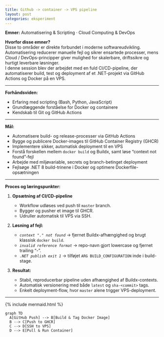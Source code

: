 ```yaml
---
title: Github -> container -> VPS pipeline
layout: post
categories: eksperiment
---
```



**Emner:** Automatisering & Scripting · Cloud Computing & DevOps  

**Hvorfor disse emner?**  
Disse to områder er direkte forbundet i moderne softwareudvikling. Automatisering reducerer manuelle fejl og sikrer ensartede processer, mens Cloud / DevOps-principper giver mulighed for skalerbare, driftssikre og hurtigt leverbare løsninger.  
I denne session blev der arbejdet med en fuld CI/CD-pipeline, der automatiserer build, test og deployment af et .NET-projekt via GitHub Actions og Docker på en VPS.

---

**Forhåndsviden:**  
- Erfaring med scripting (Bash, Python, JavaScript)  
- Grundlæggende forståelse for Docker og containere  
- Kendskab til Git og GitHub Actions  

---

**Mål:**  

- Automatisere build- og release-processer via GitHub Actions  
- Bygge og publicere Docker-images til GitHub Container Registry (GHCR)  
- Implementere sikker, automatisk deployment til en VPS  
- Forstå forskellen mellem `docker build` og Buildx, samt løse “context not found”-fejl  
- Arbejde med miljøvariable, secrets og branch-betinget deployment  
- Fejlsøge .NET 8 build-trinene i Docker og optimere Dockerfile-opsætningen  

---

**Proces og læringspunkter:**  

1. **Opsætning af CI/CD-pipeline**  
   - Workflow udløses ved push til `master` branch.  
   - Bygger og pusher et image til GHCR.  
   - Udruller automatisk til VPS via SSH.  

2. **Løsning af fejl:**  
   - *`context "." not found`* → fjernet Buildx-afhængighed og brugt klassisk `docker build`.  
   - *`invalid reference format`* → repo-navn gjort lowercase og fjernet trailing “-”.  
   - *`.NET publish exit 1`* → tilføjet `ARG BUILD_CONFIGURATION` inde i build-stage.  

3. **Resultat:**  
   - Stabil, reproducerbar pipeline uden afhængighed af Buildx-contexts.  
   - Automatisk versionering med både `latest` og `sha-<commit>` tags.  
   - Enkelt deployment-flow, hvor `master` alene trigger VPS-deployment.

---





{% include mermaid.html %}

```mermaid
graph TD
  A[GitHub Push] --> B[Build & Tag Docker Image]
  B --> C[Push to GHCR]
  C --> D[SSH to VPS]
  D --> E[Pull & Run Container]
  ```
